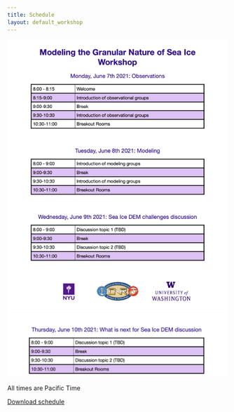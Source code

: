 ```yaml
---
title: Schedule
layout: default_workshop
---
```



![Workshop schedule](./files/schedule1.png)
![Workshop schedule](./files/schedule2.png)

All times are Pacific Time

<p><a href="https://github.com/SPIce-Team/spice-team.github.io/raw/master/files/Sea_Ice_Schedule.pdf">Download schedule</a></p>
